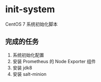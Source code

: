 # init-system
CentOS 7 系统初始化脚本

## 完成的任务
1. 系统初始化配置
2. 安装 Prometheus 的 Node Exporter 组件
3. 安装 jdk8
4. 安装 salt-minion
